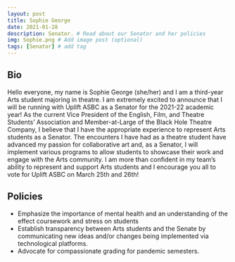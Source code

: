 ```yaml
---
layout: post
title: Sophie George
date: 2021-01-28
description: Senator. # Read about our Senator and her policies
img: Sophie.png # Add image post (optional)
tags: [Senator] # add tag
---
```

## Bio
Hello everyone, my name is Sophie George (she/her) and I am a third-year Arts student majoring in theatre. I am extremely excited to announce that I will be running with Uplift ASBC as a Senator for the 2021-22 academic year! As the current Vice President of the English, Film, and Theatre Students’ Association and Member-at-Large of the Black Hole Theatre Company, I believe that I have the appropriate experience to represent Arts students as a Senator. The encounters I have had as a theatre student have advanced my passion for collaborative art and, as a Senator, I will implement various programs to allow students to showcase their work and engage with the Arts community. I am more than confident in my team’s ability to represent and support Arts students and I encourage you all to vote for Uplift ASBC on March 25th and 26th! 

## Policies

- Emphasize the importance of mental health and an understanding of the effect coursework and stress on students
- Establish transparency between Arts students and the Senate by communicating new ideas and/or changes being implemented via technological platforms.
- Advocate for compassionate grading for pandemic semesters.  




